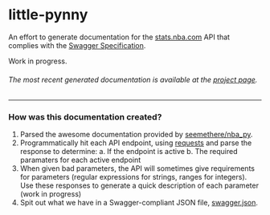 # little-pynny
An effort to generate documentation for the [stats.nba.com](stats.nba.com) API that complies with the [Swagger Specification](http://swagger.io/specification/).

Work in progress.

###### The most recent generated documentation is available at the [project page](http://danielwelch.github.io/little-pynny/).

----

### How was this documentation created?
1. Parsed the awesome documentation provided by [seemethere/nba_py](https://github.com/seemethere/nba_py/wiki/stats.nba.com-Endpoint-Documentation). 
2. Programmatically hit each API endpoint, using [requests](https://github.com/kennethreitz/requests) and parse the response to determine:
    a. If the endpoint is active
    b. The required paramaters for each active endpoint
3. When given bad parameters, the API will sometimes give requirements for parameters (regular expressions for strings, ranges for integers). Use these responses to generate a quick description of each parameter (work in progress)
4. Spit out what we have in a Swagger-compliant JSON file, [swagger.json](swagger.json).